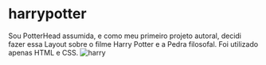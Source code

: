 # harrypotter
Sou PotterHead assumida, e como meu primeiro projeto autoral, decidi fazer essa Layout sobre o filme Harry Potter e a Pedra filosofal. Foi utilizado apenas HTML e CSS.
![harry](https://user-images.githubusercontent.com/112007806/219830114-8a684ef8-03b4-4277-964f-1c5d29aa7a22.jpg)
